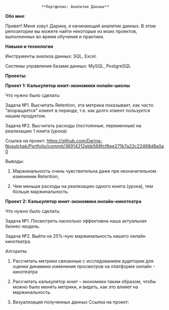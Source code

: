                    **Портфолио: Аналитик Данных**
**Обо мне**:

Привет! Меня зовут Дарина, я начинающий аналитик данных. В этом репозитории вы можете найти некоторые из моих проектов, выполненных во время обучения и практики.

**Навыки и технологии**

Инструменты анализа данных: SQL, Excel.

Системы управления базами данных: MySQL, PostgreSQL

**Проекты:**

**Проект 1: Калькулятор юнит-экономики онлайн-школы**

Что нужно было сделать:

Задача №1. Высчитать Retention, эта метрика показывает, как часто "возращается" клиент в периоде, т.е. как долго клиент пользуется нашим продуктом.

Задача №2. Высчитать расходы (постоянные, переменные) на реализацию 1 юнита (урока)

Ссылка на проект: https://github.com/Darina-Nosulchak/Portfolio/commit/36914212ebb568fcf6ee271b7a22c22468d8a0a0

Выводы:

1.	Маржинальность очень чувствительна даже при незначительном изменении Retention;

2.	Чем меньше расходы на реализацию одного юнита (урока), тем больше маржинальность.

**Проект 2: Калькулятор юнит-экономики онлайн-кинотеатра**

Что нужно было сделать:

Задача №1.  Посмотреть насколько эффективна наша актуальная бизнес-модель.

Задача №2. Выйти на 25%-ную маржинальность нашего онлайн кинотеатра.

Алгоритм: 

1.	Рассчитать метрики связанные с исследованием аудитории для оценки динамики изменения просмотров на платформе онлайн - кинотеатра

2.	Рассчитать калькулятор юнит – экономики таким образом, чтобы можно было менять метрики, и видеть, как это влияет на маржинальность.

3.	Визуализация полученных данных
Ссылка на проект:
